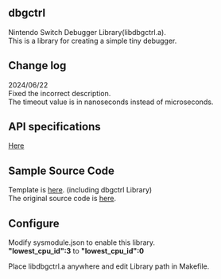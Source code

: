 ## dbgctrl 
Nintendo Switch Debugger Library(libdbgctrl.a).  
This is a library for creating a simple tiny debugger.  

## Change log  
2024/06/22  
Fixed the incorrect description.  
The timeout value is in nanoseconds instead of microseconds.  

## API specifications  
[Here](https://unvirus.github.io/dbgctrl/index.html)  

## Sample Source Code  
Template is [here](https://github.com/unvirus/dbgctrl/tree/main/sysmodule). (including dbgctrl Library)    
The original source code is [here](https://github.com/switchbrew/switch-examples/tree/master/templates/sysmodule).  

## Configure
Modify sysmodule.json to enable this library.  
**"lowest_cpu_id":3** to **"lowest_cpu_id":0**  

Place libdbgctrl.a anywhere and edit Library path in Makefile.  


  
